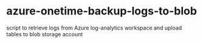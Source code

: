 # azure-onetime-backup-logs-to-blob
script to retrieve logs from Azure log-analytics workspace and upload tables to blob storage account
